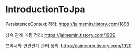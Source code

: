 # IntroductionToJpa

PersistenceContext 정리: https://jaimemin.tistory.com/1898

상속 관계 매핑 정리: https://jaimemin.tistory.com/1909

프록시와 연관관계 관리 정리: https://jaimemin.tistory.com/1920
